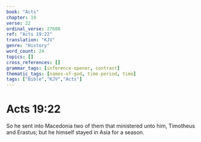 ```yaml
---
book: "Acts"
chapter: 19
verse: 22
ordinal_verse: 27608
ref: "Acts 19:22"
translation: "KJV"
genre: "History"
word_count: 24
topics: []
cross_references: []
grammar_tags: [inference-opener, contrast]
thematic_tags: [names-of-god, time-period, time]
tags: ["Bible","KJV","Acts"]
---
```


# Acts 19:22

So he sent into Macedonia two of them that ministered unto him, Timotheus and Erastus; but he himself stayed in Asia for a season.
